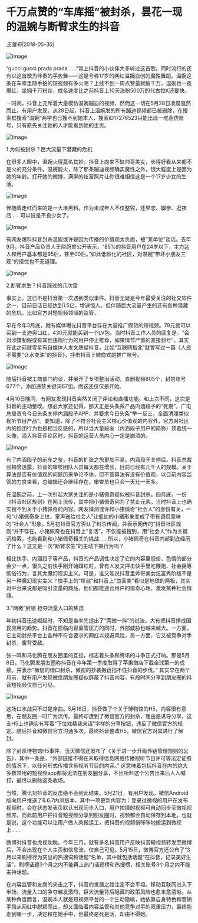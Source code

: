 # 千万点赞的“车库摇”被封杀，昙花一现的温婉与断臂求生的抖音

*王雅莉|2018-05-30|*

![Image](http://p3.pstatp.com/large/pgc-image/1527727892282145c82a692)

“gucci gucci prada prada……”常上抖音的小伙伴大多听过这首歌。同时流行的还有以这首歌为伴奏的手势舞——这是号称17岁的网红温婉自创的魔性舞蹈。温婉这条在车库里随手拍的短视频有多火呢？上线不到一周点赞量就破千万，温婉也一夜爆红，坐拥千万粉丝，成名速度比之前抖音上10天涨粉500万的代古拉K还要快。

一时间，抖音上充斥着大量模仿温婉蹦迪的视频，然而这一切在5月28日凌晨戛然而止。有用户发现，从28日起，抖音上温婉发的所有蹦迪视频都已被删除，在搜索框搜索“温婉”两字也已搜不到她本人，搜索ID17276523只能出现一堆高仿账号，只有原先关注她的人才能看到她的主页。

![Image](http://p3.pstatp.com/large/pgc-image/15277278924722827376bd9)

1.为何被封杀？巨大流量下潜藏的危机

在很多人眼中，温婉火得莫名其妙。抖音上向来不缺帅哥美女，长得好看从来都不是火的充分条件。温婉能火，除了那条蹦迪视频确实魔性之外，很大程度上是因为她的年龄。打开她的微博，满屏的炫富照片让你很难相信这是一个17岁少女的生活。

![Image](http://p3.pstatp.com/large/pgc-image/15277278923804e6f5a62b6)

伴随着走红而来的是一大堆黑料。作为未成年人不仅整容，还早恋、辍学、逛夜店……可以说是不良少女了。

![Image](http://p1.pstatp.com/large/pgc-image/15277278922611e027f38dc)

有网友爆料抖音封杀温婉或许是因为传播的价值观太负面，被“某单位”谈话。去年9月，抖音产品负责人王晓蔚曾公开表示，“85%的抖音用户在24岁以下，主力达人和用户基本都是95后，甚至00后。”如此低龄化的社区，对温婉“带坏小朋友三观”的担忧也不无道理。

![Image](http://p3.pstatp.com/large/pgc-image/15277278921740bca31423d)

2.断臂求生？抖音踩过的几次雷

事实上，这已不是抖音第一次遇到类似事件。抖音无疑是今年最受关注的社交软件之一，目前日活已经达到1.5亿，增速惊人。但伴随巨大流量产生的还有各种潜藏的危机，比如官方对短视频领域的监管。

早在今年3月底，就有媒体曝光抖音平台存在大量推广假货的短视频。78元就可以买到一支迪奥口红，430元就能买到一个LV包。当时抖音工作人员的回复是，“会对涉嫌制假或有其他违规行为的用户停止推荐，如果情节严重的直接封号”。其实在此之前就零星有自媒体人发文质疑抖音，比如“互联网指北”就曾写过一篇《人民不需要“让水变油”的抖音》，抨击抖音上微商式的推广账号。

![Image](http://p9.pstatp.com/large/pgc-image/15277278924930a32b2f8ec)

随后抖音被工商部门约谈，并展开了专项整治活动，查删视频805个，封禁账号677个，添加违禁关键词67组。而这还仅仅是开始。

4月10日晚间，有网友发现抖音突然关闭了评论和直播功能。和上次不同，这次是抖音的主动整改。想必大家还记得，那天正是头条系产品内涵段子的“死期”。广电总局责令今日头条关停内涵段子APP，并要求今日头条“举一反三，全面清理类似视听节目产品”。要知道，除了不符合社会主义核心价值观的内容外，官方对社区内的抱团行为也是相当反感的，所以当大量段友（内涵段子用户的简称）顶着统一头像，涌入抖音评论区时，抖音的运营人员内心一定是崩溃的。

![Image](http://p3.pstatp.com/large/pgc-image/152772789255116b2f0b956)

有了内涵段子的前车之鉴，抖音的扩张之旅更加不易。内涵段子关停后，抖音总裁张楠曾透露，抖音的审核团队人员每天都在增长，目前已经有几千人的规模。关于算法是否有价值观的问题历来争论不休，但不管算法有没有价值观，以目前内容监管的力度来看，总编辑还会继续存在，审查员也只会一天比一天多。

在温婉之前，上一次引起大家关注的是小猪佩奇疑似被抖音封杀。四月底，一份《抖音社区规则》在网上流传，其中把小猪佩奇列为了禁止元素。当时抖音上也确实搜不到关于小猪佩奇的内容。网友猜测或许和小猪佩奇“社会人”的身份有关，一句“小猪佩奇身上纹，掌声送给社会人”让低幼的小猪形象变成了带有调侃意味的“社会人”形象。5月初抖音官方否认了封杀传闻，并表示网传的“抖音社区规则”并不存在。小猪佩奇也在抖音上“复活”，不仅能被搜到，用“社会人”作为关键词检索，也能看到和小猪佩奇相关的挑战……所以，小猪佩奇在抖音内部到底经历了什么？这又是一次“断臂求生”的主动下架行为吗？

相比快手、内涵段子等产品，抖音的产品调性决定了它的内容里低俗、色情的部分会少一点，很久之前快手刚开始蹿红时，曾有人发文抨击快手里吃鞭炮、社会摇等低俗行为，言其太魔幻现实主义。可是，谁又能说抖音里帅哥美女炫富秀阶级不是另一种魔幻现实主义？快手上的“屌丝”和抖音上“白富美”看似是地球的两极，其实对平台来说都是吸引流量的商品，他们都能迎合用户的猎奇心理，激发某种社会情绪。

3.“两微”封锁 抢夺流量入口的焦虑

年初抖音迅速崛起时，不知是谁率先提出了“两微一抖”的说法，大有把抖音捧成国民应用的趋势。抖音在面临内容监管压力的同时，外部威胁也越来越大。一方面，它主动封杀平台上各种不符合要求的网红以规避风险，另一方面，它又被竞争对手封杀，腹背受敌。

张一鸣和马化腾在朋友圈里的互掐，标志着头条和腾讯的斗争正式打响。那是5月8日，马化腾发朋友圈称抖音在今年第一季度取得了苹果商店下载全球第一的成绩。并表示“微信的借口封杀，微视的抄袭搬运挡不住抖音的步伐。” 其实早在两个月前，就有用户发现微信朋友圈疑似屏蔽了抖音内容，有段时间分享到朋友圈的抖音短视频仅自己可见。

![Image](http://p3.pstatp.com/large/pgc-image/152772789280833d867ebe2)

这场口水战只不过是序曲。5月18日，抖音做了个关于博物馆的H5，内容很有意思，在朋友圈一时广为流传。最终却遭到了微信官方的封杀，理由是诱导分享，这支H5上也确实有写着“下位戏精我来请”字样的分享按钮，违反了微信官方的规定。随后抖音和微信官方沟通多次，最终抖音整改H5，微信官方对其进行了解封。

除了封杀博物馆H5事件，当天微信还发布了《关于进一步升级外链管理规则的公告》，其中一条是，“外部链接不得在未取得信息网络传播视听节目许可等法定证照的情况下，以任何形式传播含有视听节目的内容。” 这意味着包括抖音在内的绝大多数常用的短视频app都将无法在朋友圈分享，不出所料这个公告出来后人人喊打，最终以删除这条收场。

当然，腾讯对抖音的反击绝不会到此结束。5月21日，有用户发现，微信Android版向用户推送了6.6.7内测版本，其中一项更新内容为：登录过微视的用户在发布视频时，会在状态发表页默认出现同步入口，用户拍摄的视频可自动同步至微视视频库。而此前用户把抖音短视频分享到朋友圈时，视频都会自动保存到本地。也就是说，这个功能可以让用户做人肉搬运工，把抖音的视频悄咪咪地搬运到微视上……

微博对抖音也虎视眈眈。今年三月，就有多名抖音用户反映抖音短视频转发至微博后，不会出现在个人主页和信息流，仅自己可见。5月15日，微博官方还公布了“3月以来刷榜行为突出的热搜词和话题”名单，其中就包括话题“在抖音，记录美好生活”。刷榜话题3个月之内不能再上热门话题榜和热搜榜，相关账号3个月之内不能主持话题。

在内容监管和友商的夹击之下，抖音的发展之路注定不会平坦。移动互联网进入下半场，流量入口的争夺越发激烈，巨大流量背后隐藏的政策风险也愈来愈清晰。从某种角度而言，温婉本人就是短视频平台的一个生动隐喻，她依靠自身特色和营销手段从网红中脱颖而出，却又面临着内容监管和其他竞争对手的双重压力，最终能走到哪一步，决定权在她手中，但最终是死是活，却由不得她。

